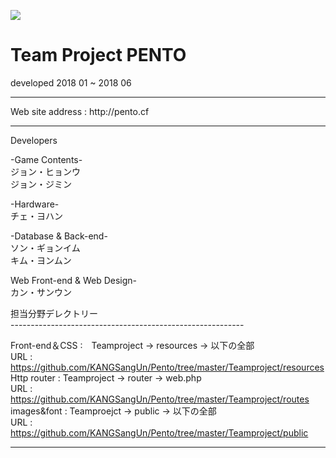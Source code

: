 <p ><img src="http://ec2-13-125-219-201.ap-northeast-2.compute.amazonaws.com/images/web/aaa222.png"></p>

<h1>
Team Project  PENTO
</h1>

developed 2018 01 ~ 2018 06 
<hr>
Web site address : http://pento.cf
<hr>
Developers

-Game Contents- <br>
ジョン・ヒョンウ<br>
ジョン・ジミン
<br>

-Hardware-<br>
チェ・ヨハン
<br>

-Database & Back-end-<br>
ソン・ギョンイム<br>
キム・ヨンムン
<br>

Web Front-end & Web Design-<br>
カン・サンウン<br>

担当分野デレクトリー<br>
----------------------------------------------------------<br>

Front-end＆CSS :　Teamproject -> resources -> 以下の全部<br>
URL : https://github.com/KANGSangUn/Pento/tree/master/Teamproject/resources
<br>
Http router : Teamproject -> router -> web.php<br>
URL : https://github.com/KANGSangUn/Pento/tree/master/Teamproject/routes
<br>
images&font : Teamproejct -> public -> 以下の全部<br>
URL : https://github.com/KANGSangUn/Pento/tree/master/Teamproject/public

----------------------------------------------------------
